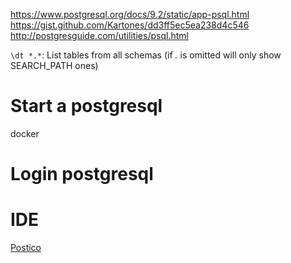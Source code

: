 https://www.postgresql.org/docs/9.2/static/app-psql.html
https://gist.github.com/Kartones/dd3ff5ec5ea238d4c546
http://postgresguide.com/utilities/psql.html

`\dt *.*`: List tables from all schemas (if _._ is omitted will only show SEARCH_PATH ones)


# Start a postgresql

docker


# Login postgresql


# IDE

[Postico](https://eggerapps.at/postico/)
